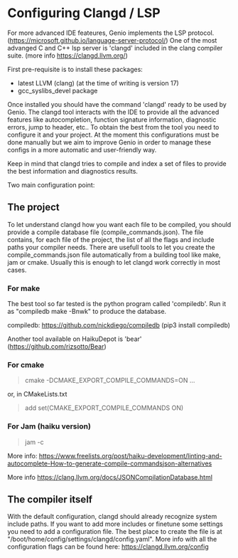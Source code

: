 # Configuring Clangd / LSP
For more advanced IDE feateures, Genio implements the LSP protocol. (https://microsoft.github.io/language-server-protocol/)
One of the most advanged C and C++ lsp server is 'clangd' included in the clang compiler suite. (more info https://clangd.llvm.org/)

First pre-requisite is to install these packages:
* latest LLVM (clang) (at the time of writing is version 17)
* gcc_syslibs_devel package

Once installed you should have the command 'clangd' ready to be used by Genio.
The clangd tool interacts with the IDE to provide all the advanced features like autocompletion, function signature information, diagnostic errors, jump to header, etc..
To obtain the best from the tool you need to configure it and your project.
At the moment this configurations must be done manually but we aim to improve Genio in order to manage these configs in a more automatic and user-friendly way.

Keep in mind that clangd tries to compile and index a set of files to provide the best information and diagnostics results.

Two main configuration point:

## The project
To let understand clangd how you want each file to be compiled, you should provide a compile database file (compile_commands.json).
The file contains, for each file of the project, the list of all the flags and include paths your compiler needs.
There are usefull tools to let you create the compile_commands.json file automatically from a building tool like make, jam or cmake.
Usually this is enough to let clangd work correctly in most cases.

### For make
The best tool so far tested is the python program called 'compiledb'. Run it as "compiledb make -Bnwk" to produce the database.

compiledb: https://github.com/nickdiego/compiledb  (pip3 install compiledb)

Another tool available on HaikuDepot is 'bear' (https://github.com/rizsotto/Bear)

### For cmake
  > cmake -DCMAKE_EXPORT_COMPILE_COMMANDS=ON ...

or, in CMakeLists.txt

  > add set(CMAKE_EXPORT_COMPILE_COMMANDS ON)


### For Jam (haiku version)
  > jam -c
  
More info: https://www.freelists.org/post/haiku-development/linting-and-autocomplete-How-to-generate-compile-commandsjson-alternatives	

More info https://clang.llvm.org/docs/JSONCompilationDatabase.html

## The compiler itself
With the default configuration, clangd should already recognize system include paths. If you want to add more includes or finetune some settings you need to add a configuration file.
The best place to create the file is at "/boot/home/config/settings/clangd/config.yaml".
More info with all the configuration flags can be found here:  https://clangd.llvm.org/config
